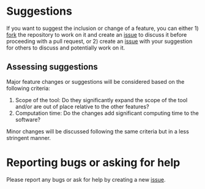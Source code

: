 # Suggestions

If you want to suggest the inclusion or change of a feature, you can either 1) [fork](https://github.com/BRowland-git/LitReach/fork) the repository to work on it and create an [issue](https://github.com/BRowland-git/LitReach/issues/new) to discuss it before proceeding with a pull request, or 2) create an [issue](https://github.com/BRowland-git/LitReach/issues/new) with your suggestion for others to discuss and potentially work on it.

## Assessing suggestions

Major feature changes or suggestions will be considered based on the following criteria:

1. Scope of the tool: Do they significantly expand the scope of the tool and/or are out of place relative to the other features?
1. Computation time: Do the changes add significant computing time to the software?

Minor changes will be discussed following the same criteria but in a less stringent manner.

# Reporting bugs or asking for help

Please report any bugs or ask for help by creating a new [issue](https://github.com/BRowland-git/LitReach/issues/new).
